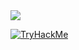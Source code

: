 <img src="https://raw.githubusercontent.com/realkanavarora/realkanavarora/master/assets/gr3edydevel0per.png">

 <a href="https://tryhackme.com/p/gr3edydevel0per"><img src="https://tryhackme-badges.s3.amazonaws.com/gr3edydevel0per.png" alt="TryHackMe"></a>
